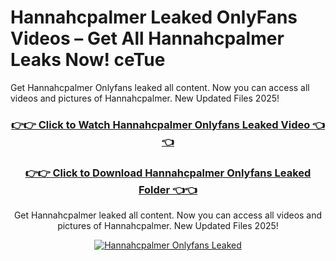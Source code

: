 # Hannahcpalmer Leaked OnlyFans Videos – Get All Hannahcpalmer Leaks Now! ceTue

Get Hannahcpalmer Onlyfans leaked all content. Now you can access all videos and pictures of Hannahcpalmer. New Updated Files 2025!  
<div align="center">
  
### [👉👉 Click to Watch Hannahcpalmer Onlyfans Leaked Video 👈👈](https://links2leaks.com/hannahcpalmer)  
### [👉👉 Click to Download Hannahcpalmer Onlyfans Leaked Folder 👈👈](https://links2leaks.com/hannahcpalmer)  

Get Hannahcpalmer leaked all content. Now you can access all videos and pictures of Hannahcpalmer. New Updated Files 2025!  

[![Hannahcpalmer Onlyfans Leaked](https://i.ibb.co/93hzkbrt/l2l.gif)](https://links2leaks.com/hannahcpalmer)  

</div>
